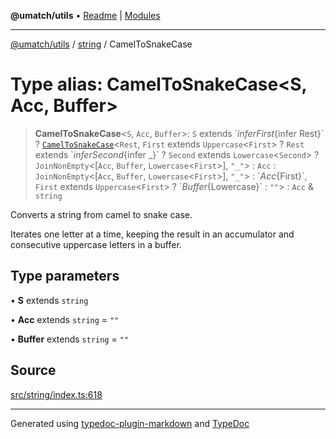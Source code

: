 **@umatch/utils** • [Readme](../../index.md) \| [Modules](../../modules.md)

***

[@umatch/utils](../../modules.md) / [string](../index.md) / CamelToSnakeCase

# Type alias: CamelToSnakeCase\<S, Acc, Buffer\>

> **CamelToSnakeCase**\<`S`, `Acc`, `Buffer`\>: `S` extends \`${infer First}${infer Rest}\` ? [`CamelToSnakeCase`](CamelToSnakeCase.md)\<`Rest`, `First` extends `Uppercase`\<`First`\> ? `Rest` extends \`${infer Second}${infer _}\` ? `Second` extends `Lowercase`\<`Second`\> ? `JoinNonEmpty`\<[`Acc`, `Buffer`, `Lowercase`\<`First`\>], `"_"`\> : `Acc` : `JoinNonEmpty`\<[`Acc`, `Buffer`, `Lowercase`\<`First`\>], `"_"`\> : \`${Acc}${First}\`, `First` extends `Uppercase`\<`First`\> ? \`${Buffer}${Lowercase<First>}\` : `""`\> : `Acc` & `string`

Converts a string from camel to snake case.

Iterates one letter at a time, keeping the result in an
accumulator and consecutive uppercase letters in a buffer.

## Type parameters

• **S** extends `string`

• **Acc** extends `string` = `""`

• **Buffer** extends `string` = `""`

## Source

[src/string/index.ts:618](https://github.com/umatch-oficial/utils/blob/7d512db/src/string/index.ts#L618)

***

Generated using [typedoc-plugin-markdown](https://www.npmjs.com/package/typedoc-plugin-markdown) and [TypeDoc](https://typedoc.org/)
